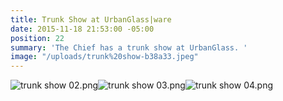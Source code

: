 ```yaml
---
title: Trunk Show at UrbanGlass|ware
date: 2015-11-18 21:53:00 -05:00
position: 22
summary: 'The Chief has a trunk show at UrbanGlass. '
image: "/uploads/trunk%20show-b38a33.jpeg"
---
```


![trunk show 02.png](/uploads/trunk%20show%2002.png)![trunk show 03.png](/uploads/trunk%20show%2003.png)![trunk show 04.png](/uploads/trunk%20show%2004.png)
